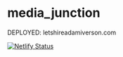 # media_junction

DEPLOYED: letshireadamiverson.com

[![Netlify Status](https://api.netlify.com/api/v1/badges/1ef4e8f0-1cb7-4a86-93c2-eb5908375c91/deploy-status)](https://app.netlify.com/sites/euphonious-lebkuchen-76c0ad/deploys)
